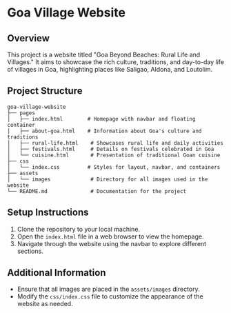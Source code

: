 # Goa Village Website

## Overview
This project is a website titled "Goa Beyond Beaches: Rural Life and Villages." It aims to showcase the rich culture, traditions, and day-to-day life of villages in Goa, highlighting places like Saligao, Aldona, and Loutolim.

## Project Structure
```
goa-village-website
├── pages
│   ├── index.html        # Homepage with navbar and floating container
│   ├── about-goa.html    # Information about Goa's culture and traditions 
│   ├── rural-life.html    # Showcases rural life and daily activities
│   ├── festivals.html     # Details on festivals celebrated in Goa
│   └── cuisine.html       # Presentation of traditional Goan cuisine
├── css
│   └── index.css         # Styles for layout, navbar, and containers
├── assets
│   └── images             # Directory for all images used in the website
└── README.md              # Documentation for the project
```

## Setup Instructions
1. Clone the repository to your local machine.
2. Open the `index.html` file in a web browser to view the homepage.
3. Navigate through the website using the navbar to explore different sections.

## Additional Information
- Ensure that all images are placed in the `assets/images` directory.
- Modify the `css/index.css` file to customize the appearance of the website as needed.
